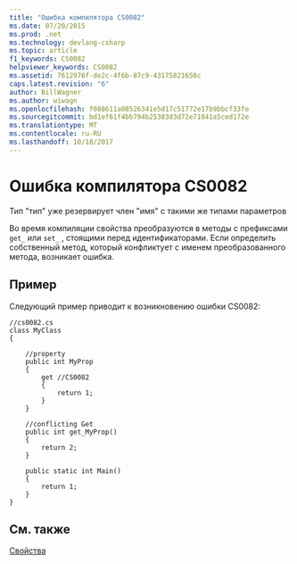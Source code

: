 ```yaml
---
title: "Ошибка компилятора CS0082"
ms.date: 07/20/2015
ms.prod: .net
ms.technology: devlang-csharp
ms.topic: article
f1_keywords: CS0082
helpviewer_keywords: CS0082
ms.assetid: 7612976f-de2c-4f6b-87c9-43175821650c
caps.latest.revision: "6"
author: BillWagner
ms.author: wiwagn
ms.openlocfilehash: f088611a08526341e5d17c51772e17b9bbcf33fe
ms.sourcegitcommit: bd1ef61f4bb794b25383d3d72e71041a5ced172e
ms.translationtype: MT
ms.contentlocale: ru-RU
ms.lasthandoff: 10/18/2017
---
```

# <a name="compiler-error-cs0082"></a>Ошибка компилятора CS0082
Тип "тип" уже резервирует член "имя" с такими же типами параметров  
  
 Во время компиляции свойства преобразуются в методы с префиксами `get_` или `set_` , стоящими перед идентификаторами. Если определить собственный метод, который конфликтует с именем преобразованного метода, возникает ошибка.  
  
## <a name="example"></a>Пример  
 Следующий пример приводит к возникновению ошибки CS0082:  
  
```  
//cs0082.cs  
class MyClass  
{  
  
    //property  
    public int MyProp  
    {  
        get //CS0082  
        {  
            return 1;  
        }  
    }  
  
    //conflicting Get  
    public int get_MyProp()  
    {  
        return 2;  
    }  
  
    public static int Main()  
    {  
        return 1;  
    }  
}  
```  
  
## <a name="see-also"></a>См. также  
 [Свойства](../../csharp/programming-guide/classes-and-structs/properties.md)

